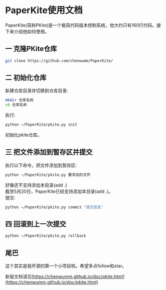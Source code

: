 







# PaperKite使用文档
PaperKite(简称PKite)是一个极简代码版本控制系统，他大约只有160行代码。接下来介绍他如何使用。
## 一 克隆PKite仓库
```bash
git clone https://github.com/chenwumm/PaperKite/
```
## 二 初始化仓库
新建仓库目录并切换到仓库目录:
```bash
mkdir 仓库名称
cd 仓库名称
```
执行:
```bash
python ~/PaperKite/pkite.py init
```
初始化pkite仓库。
## 三 把文件添加到暂存区并提交
执行以下命令，把文件添加到暂存区:
```bash
python ~/PaperKite/pkite.py 要添加的文件
```
好像还不支持添加本目录(add .)  
截至5月20日，PaperKite已经支持添加本目录(add .)。  
提交:
```bash
python ~/PaperKite/pkite.py commit "提交信息"
```
## 四 回滚到上一次提交
```bash
python ~/PaperKite/pkite.py rollback
```
## 尾巴
这个其实是我开源的第一个小项目啦。希望多点follow和star。

新版文档请见[https://chenwumm.github.io/doc/pkite.html](https://chenwumm.github.io/doc/pkite.html)
